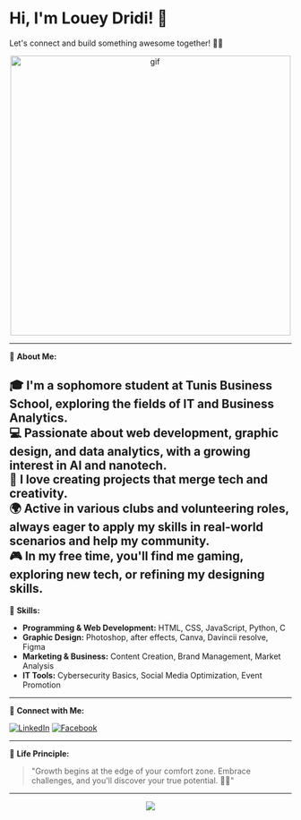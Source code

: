 # Hi, I'm Louey Dridi! 👋

Let's connect and build something awesome together! 🚀✨

<div align="center">
  <img src="https://media0.giphy.com/media/v1.Y2lkPTc5MGI3NjExdXd5dzV5czA2b2U3eWNlNGx6ZnI3cGhlOXN1dzBzZ3JsaG1ocWl5eiZlcD12MV9pbnRlcm5hbF9naWZfYnlfaWQmY3Q9Zw/YkOInyW8oZHPvI8aDW/giphy.gif" alt="gif" width="500">
</div>

---

🚀 **About Me:**

🎓 I'm a **sophomore student** at Tunis Business School, exploring the fields of **IT** and **Business Analytics**.  
💻 Passionate about **web development**, **graphic design**, and **data analytics**, with a growing interest in **AI** and **nanotech**.  
🚀 I love creating projects that merge tech and creativity.  
🌍 Active in various clubs and volunteering roles, always eager to apply my skills in real-world scenarios and help my community.  
🎮 In my free time, you'll find me gaming, exploring new tech, or refining my designing skills.  
---



🔧 **Skills:**

- **Programming & Web Development:** HTML, CSS, JavaScript, Python, C  
- **Graphic Design:** Photoshop, after effects, Canva, Davincii resolve, Figma  
- **Marketing & Business:** Content Creation, Brand Management, Market Analysis  
- **IT Tools:** Cybersecurity Basics, Social Media Optimization, Event Promotion

---

🌌 **Connect with Me:**

[![LinkedIn](https://img.shields.io/badge/LinkedIn-blue?style=for-the-badge&logo=linkedin&logoColor=white)](https://www.linkedin.com/in/louey-dridi-06ba98292/) 
[![Facebook](https://img.shields.io/badge/Facebook-1877F2?style=for-the-badge&logo=facebook&logoColor=white)](https://www.facebook.com/louey.dridi.1/) 

---

🌟 **Life Principle:** 

> "Growth begins at the edge of your comfort zone. Embrace challenges, and you'll discover your true potential. 🚀🌌"
---

<div align="center">
  <img src="https://capsule-render.vercel.app/api?type=wave&color=0:000428,100:004e92&height=150&section=footer"/>
</div>

<!--
**loueydridii/loueydridii** is a ✨ _special_ ✨ repository because its `README.md` (this file) appears on your GitHub profile.

Here are some ideas to get you started:

- 🔭 I’m currently working on ...
- 🌱 I’m currently learning ...
- 👯 I’m looking to collaborate on ...
- 🤔 I’m looking for help with ...
- 💬 Ask me about ...
- 📫 How to reach me: ...
- 😄 Pronouns: ...
- ⚡ Fun fact: ...
-->

